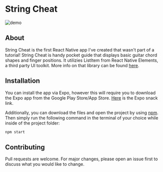 # String Cheat 
![demo](https://gfycat.com/weepyfelinekangaroo.gif)

## About 
String Cheat is the first React Native app I've created that wasn't part of a tutorial! String Cheat is handy pocket guide that displays basic guitar chord shapes and finger positions. It utilizies ListItem from React Native Elements, a third party UI toolkit. More info on that library can be found [here](https://react-native-elements.github.io/react-native-elements/). 

## Installation

You can install the app via Expo, however this will require you to download the Expo app from the Google Play Store/App Store. [Here](https://expo.io/@jovenjams/string-cheat) is the Expo snack link.

Additionally, you can download the files and open the project by using [npm](https://www.npmjs.com/get-npm). Then simply run the following command in the terminal of your choice while inside of the project folder:

```bash
npm start 
```

## Contributing
Pull requests are welcome. For major changes, please open an issue first to discuss what you would like to change.
